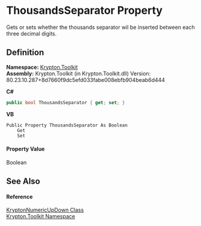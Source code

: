 # ThousandsSeparator Property


Gets or sets whether the thousands separator wil be inserted between each three decimal digits.



## Definition
**Namespace:** <a href="79d2eac2-21f4-54ff-7552-b20c33c30600.md">Krypton.Toolkit</a>  
**Assembly:** Krypton.Toolkit (in Krypton.Toolkit.dll) Version: 80.23.10.287+8d7660f9dc5efd033fabe008ebfb904beab6d444

**C#**
``` C#
public bool ThousandsSeparator { get; set; }
```
**VB**
``` VB
Public Property ThousandsSeparator As Boolean
	Get
	Set
```



#### Property Value
Boolean

## See Also


#### Reference
<a href="f775e1c8-d9c8-e1fb-1da4-8807a9c2f3fc.md">KryptonNumericUpDown Class</a>  
<a href="79d2eac2-21f4-54ff-7552-b20c33c30600.md">Krypton.Toolkit Namespace</a>  
